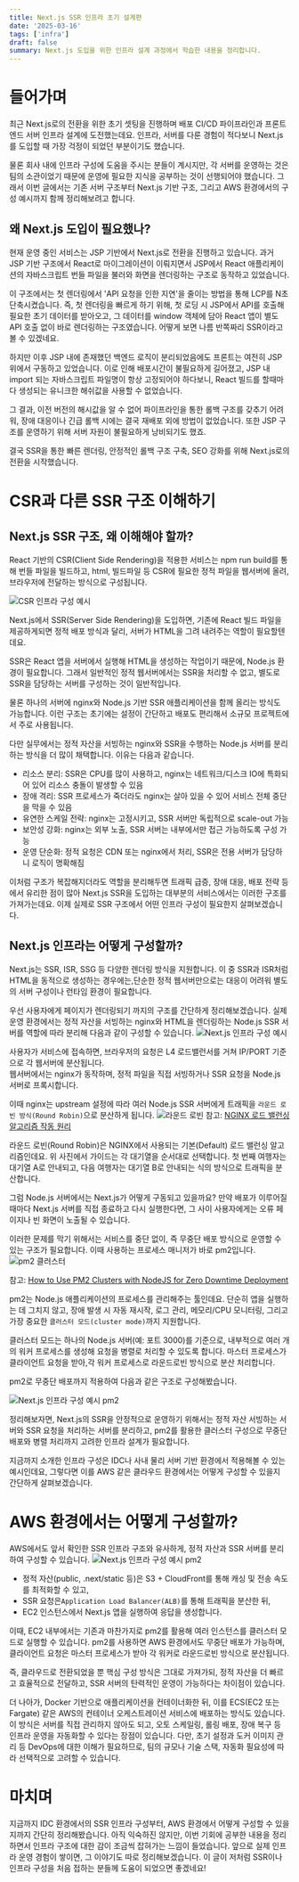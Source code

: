 ```yaml
---
title: Next.js SSR 인프라 초기 설계편
date: '2025-03-16'
tags: ['infra']
draft: false
summary: Next.js 도입을 위한 인프라 설계 과정에서 학습한 내용을 정리합니다.
---
```


# 들어가며

최근 Next.js로의 전환을 위한 초기 셋팅을 진행하며 배포 CI/CD 파이프라인과 프론트엔드 서버 인프라 설계에 도전했는데요. 인프라, 서버를 다룬 경험이 적다보니 Next.js를 도입할 때 가장 걱정이 되었던 부분이기도 했습니다.

물론 회사 내에 인프라 구성에 도움을 주시는 분들이 계시지만, 각 서버를 운영하는 것은 팀의 소관이었기 때문에 운영에 필요한 지식을 공부하는 것이 선행되어야 했습니다. 그래서 이번 글에서는 기존 서버 구조부터 Next.js 기반 구조, 그리고 AWS 환경에서의 구성 예시까지 함께 정리해보려고 합니다.

## 왜 Next.js 도입이 필요했나?

현재 운영 중인 서비스는 JSP 기반에서 Next.js로 전환을 진행하고 있습니다. 과거 JSP 기반 구조에서 React로 마이그레이션이 이뤄지면서 JSP에서 React 애플리케이션의 자바스크립트 번들 파일을 불러와 화면을 렌더링하는 구조로 동작하고 있었습니다.

이 구조에서는 첫 렌더링에서 'API 요청을 인한 지연'을 줄이는 방법을 통해 LCP를 N초 단축시켰습니다. 즉, 첫 렌더링을 빠르게 하기 위해, 첫 로딩 시 JSP에서 API를 호출해 필요한 초기 데이터를 받아오고, 그 데이터를 window 객체에 담아 React 앱이 별도 API 호출 없이 바로 렌더링하는 구조였습니다. 어떻게 보면 나름 반쪽짜리 SSR이라고 볼 수 있겠네요.

하지만 이후 JSP 내에 존재했던 백엔드 로직이 분리되었음에도 프론트는 여전히 JSP 위에서 구동하고 있었습니다. 이로 인해 배포시간이 불필요하게 길어졌고, JSP 내 import 되는 자바스크립트 파일명이 항상 고정되어야 하다보니, React 빌드를 할때마다 생성되는 유니크한 해쉬값을 사용할 수 없었습니다.

그 결과, 이전 버전의 해시값을 알 수 없어
파이프라인을 통한 롤백 구조를 갖추기 어려워, 장애 대응이나 긴급 롤백 시에는 결국 재배포 외에 방법이 없었습니다. 또한 JSP 구조를 운영하기 위해 서버 자원이 불필요하게 낭비되기도 했죠.

결국 SSR을 통한 빠른 렌더링, 안정적인 롤백 구조 구축, SEO 강화를 위해 Next.js로의 전환을 시작했습니다.

# CSR과 다른 SSR 구조 이해하기

## Next.js SSR 구조, 왜 이해해야 할까?

React 기반의 CSR(Client Side Rendering)을 적용한 서비스는 npm run build를 통해 번들 파일을 빌드하고, html, 빌드파일 등 CSR에 필요한 정적 파일을 웹서버에 올려, 브라우저에 전달하는 방식으로 구성됩니다.

![CSR 인프라 구성 예시](/static/images/nextjs-ssr-infrastructure/asis-infra.png)

Next.js에서 SSR(Server Side Rendering)을 도입하면, 기존에 React 빌드 파일을 제공하게되면 정적 배포 방식과 달리, 서버가 HTML을 그려 내려주는 역할이 필요할텐데요.

SSR은 React 앱을 서버에서 실행해 HTML을 생성하는 작업이기 때문에, Node.js 환경이 필요합니다. 그래서 일반적인 정적 웹서버에서는 SSR을 처리할 수 없고, 별도로 SSR을 담당하는 서버를 구성하는 것이 일반적입니다.

물론 하나의 서버에 nginx와 Node.js 기반 SSR 애플리케이션을 함께 올리는 방식도 가능합니다. 이런 구조는 초기에는 설정이 간단하고 배포도 편리해서 소규모 프로젝트에서 주로 사용됩니다.

다만 실무에서는 정적 자산을 서빙하는 nginx와 SSR을 수행하는 Node.js 서버를 분리하는 방식을 더 많이 채택합니다. 이유는 다음과 같습니다.

- 리소스 분리: SSR은 CPU를 많이 사용하고, nginx는 네트워크/디스크 IO에 특화되어 있어 리소스 충돌이 발생할 수 있음
- 장애 격리: SSR 프로세스가 죽더라도 nginx는 살아 있을 수 있어 서비스 전체 중단을 막을 수 있음
- 유연한 스케일 전략: nginx는 고정시키고, SSR 서버만 독립적으로 scale-out 가능
- 보안성 강화: nginx는 외부 노출, SSR 서버는 내부에서만 접근 가능하도록 구성 가능
- 운영 단순화: 정적 요청은 CDN 또는 nginx에서 처리, SSR은 전용 서버가 담당하니 로직이 명확해짐

이처럼 구조가 복잡해지더라도 역할을 분리해두면 트래픽 급증, 장애 대응, 배포 전략 등에서 유리한 점이 많아 Next.js SSR을 도입하는 대부분의 서비스에서는 이러한 구조를 가져가는데요. 이제 실제로 SSR 구조에서 어떤 인프라 구성이 필요한지 살펴보겠습니다.

## Next.js 인프라는 어떻게 구성할까?

Next.js는 SSR, ISR, SSG 등 다양한 렌더링 방식을 지원합니다.
이 중 SSR과 ISR처럼 HTML을 동적으로 생성하는 경우에는,단순한 정적 웹서버만으로는 대응이 어려워 별도의 서버 구성이나 런타임 환경이 필요합니다.

우선 사용자에게 페이지가 렌더링되기 까지의 구조를 간단하게 정리해보겠습니다. 실제 운영 환경에서는 정적 자산을 서빙하는 nginx와 HTML을 렌더링하는 Node.js SSR 서버를 역할에 따라 분리해 다음과 같이 구성할 수 있습니다.
![Next.js 인프라 구성 예시](/static/images/nextjs-ssr-infrastructure/next-infra-1.png)

사용자가 서비스에 접속하면, 브라우저의 요청은 L4 로드밸런서를 거쳐 IP/PORT 기준으로 각 웹서버에 분산됩니다.  
웹서버에서는 nginx가 동작하며, 정적 파일을 직접 서빙하거나 SSR 요청을 Node.js 서버로 프록시합니다.

이때 nginx는 upstream 설정에 따라 여러 Node.js SSR 서버에게 트래픽을 `라운드 로빈 방식(Round Robin)`으로 분산하게 됩니다.
![라운드 로빈](https://i0.wp.com/nginxstore.com/wp-content/uploads/2023/04/image-14.png?w=685&ssl=1)
참고: [NGINX 로드 밸런싱 알고리즘 작동 원리](https://nginxstore.com/blog/nginx/nginx-%EB%A1%9C%EB%93%9C-%EB%B0%B8%EB%9F%B0%EC%8B%B1-%EC%95%8C%EA%B3%A0%EB%A6%AC%EC%A6%98-%EC%9E%91%EB%8F%99-%EC%9B%90%EB%A6%AC/)

라운드 로빈(Round Robin)은 NGINX에서 사용되는 기본(Default) 로드 밸런싱 알고리즘인데요. 위 사진에서 가이드는 각 대기열을 순서대로 선택합니다. 첫 번째 여행자는 대기열 A로 안내되고, 다음 여행자는 대기열 B로 안내되는 식의 방식으로 트래픽을 분산합니다.

그럼 Node.js 서버에서는 Next.js가 어떻게 구동되고 있을까요? 만약 배포가 이루어질 때마다 Next.js 서버를 직접 종료하고 다시 실행한다면, 그 사이 사용자에게는 오류 페이지나 빈 화면이 노출될 수 있습니다.

이러한 문제를 막기 위해서는 서비스를 중단 없이, 즉 무중단 배포 방식으로 운영할 수 있는 구조가 필요합니다. 이때 사용하는 프로세스 매니저가 바로 pm2입니다.
![pm2 클러스터](https://ryanschiang.com/_next/image?url=%2Fimages%2Fpm2-cluster-zero-downtime.jpg&w=1920&q=75)

참고: [How to Use PM2 Clusters with NodeJS for Zero Downtime Deployment](https://ryanschiang.com/pm2-cluster-zero-downtime)

pm2는 Node.js 애플리케이션의 프로세스를 관리해주는 툴인데요. 단순히 앱을 실행하는 데 그치지 않고, 장애 발생 시 자동 재시작, 로그 관리, 메모리/CPU 모니터링, 그리고 가장 중요한 `클러스터 모드(cluster mode)`까지 지원합니다.

클러스터 모드는 하나의 Node.js 서버(예: 포트 3000)를 기준으로, 내부적으로 여러 개의 워커 프로세스를 생성해 요청을 병렬로 처리할 수 있도록 합니다.
마스터 프로세스가 클라이언트 요청을 받아,각 워커 프로세스로 라운드로빈 방식으로 분산 처리합니다.

pm2로 무중단 배포까지 적용하여 다음과 같은 구조로 구성해봤습니다.

![Next.js 인프라 구성 예시 pm2](/static/images/nextjs-ssr-infrastructure/next-infra-2.png)

정리해보자면, Next.js의 SSR을 안정적으로 운영하기 위해서는 정적 자산 서빙하는 서버와 SSR 요청을 처리하는 서버를 분리하고, pm2를 활용한 클러스터 구성으로 무중단 배포와 병렬 처리까지 고려한 인프라 설계가 필요합니다.

지금까지 소개한 인프라 구성은 IDC나 사내 물리 서버 기반 환경에서 적용해볼 수 있는 예시인데요, 그렇다면 이를 AWS 같은 클라우드 환경에서는 어떻게 구성할 수 있을지 간단하게 살펴보겠습니다.

# AWS 환경에서는 어떻게 구성할까?

AWS에서도 앞서 확인한 SSR 인프라 구조와 유사하게, 정적 자산과 SSR 서버를 분리하여 구성할 수 있습니다.
![Next.js 인프라 구성 예시 pm2](/static/images/nextjs-ssr-infrastructure/nextjs-aws.png)

- 정적 자산(public, .next/static 등)은 S3 + CloudFront를 통해 캐싱 및 전송 속도를 최적화할 수 있고,
- SSR 요청은`Application Load Balancer(ALB)`를 통해 트래픽을 분산한 뒤,
- EC2 인스턴스에서 Next.js 앱을 실행하여 응답을 생성합니다.

이때, EC2 내부에서는 기존과 마찬가지로 pm2를 활용해 여러 인스턴스를 클러스터 모드로 실행할 수 있습니다.
pm2를 사용하면 AWS 환경에서도 무중단 배포가 가능하며, 클라이언트 요청은 마스터 프로세스가 받아 각 워커로 라운드로빈 방식으로 분산됩니다.

즉, 클라우드로 전환되었을 뿐 핵심 구성 방식은 그대로 가져가되, 정적 자산을 더 빠르고 효율적으로 전달하고, SSR 서버의 탄력적인 운영이 가능하다는 차이점이 있습니다.

더 나아가, Docker 기반으로 애플리케이션을 컨테이너화한 뒤, 이를 ECS(EC2 또는 Fargate) 같은 AWS의 컨테이너 오케스트레이션 서비스에 배포하는 방식도 있습니다.
이 방식은 서버를 직접 관리하지 않아도 되고, 오토 스케일링, 롤링 배포, 장애 복구 등 인프라 운영을 자동화할 수 있다는 장점이 있습니다. 다만, 초기 설정과 도커 이미지 관리 등 DevOps에 대한 이해가 필요하므로, 팀의 규모나 기술 스택, 자동화 필요성에 따라 선택적으로 고려할 수 있습니다.

# 마치며

지금까지 IDC 환경에서의 SSR 인프라 구성부터, AWS 환경에서 어떻게 구성할 수 있을지까지 간단히 정리해봤습니다.
아직 익숙하진 않지만, 이번 기회에 공부한 내용을 정리하면서 인프라 구조에 대한 감이 조금씩 잡혀가는 느낌이 들었습니다.
앞으로 실제 인프라 운영 경험이 쌓이면, 그 이야기도 따로 정리해보겠습니다. 이 글이 저처럼 SSR이나 인프라 구성을 처음 접하는 분들께 도움이 되었으면 좋겠네요!
